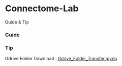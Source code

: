# Connectome-Lab
Guide &amp; Tip

### Guide

### Tip
Gdrive Folder Download : [Gdrive_Folder_Transfer.ipynb](https://github.com/nemodleo/Connectome-Lab/blob/main/Gdrive_Folder_Transfer.ipynb)
